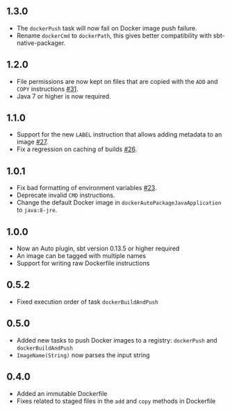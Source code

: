## 1.3.0

- The `dockerPush` task will now fail on Docker image push failure.
- Rename `dockerCmd` to `dockerPath`, this gives better compatibility with sbt-native-packager.

## 1.2.0

- File permissions are now kept on files that are copied with the `ADD` and `COPY` instructions [#31](https://github.com/marcuslonnberg/sbt-docker/issues/31).
- Java 7 or higher is now required.

## 1.1.0

- Support for the new `LABEL` instruction that allows adding metadata to an image [#27](https://github.com/marcuslonnberg/sbt-docker/pull/27).
- Fix a regression on caching of builds [#26](https://github.com/marcuslonnberg/sbt-docker/pull/26).

## 1.0.1

- Fix bad formatting of environment variables [#23](https://github.com/marcuslonnberg/sbt-docker/issues/23).
- Deprecate invalid `CMD` instructions.
- Change the default Docker image in `dockerAutoPackageJavaApplication` to `java:8-jre`.

## 1.0.0

- Now an Auto plugin, sbt version 0.13.5 or higher required
- An image can be tagged with multiple names
- Support for writing raw Dockerfile instructions

## 0.5.2

- Fixed execution order of task `dockerBuildAndPush`

## 0.5.0

- Added new tasks to push Docker images to a registry: `dockerPush` and `dockerBuildAndPush`
- `ImageName(String)` now parses the input string

## 0.4.0

- Added an immutable Dockerfile
- Fixes related to staged files in the `add` and `copy` methods in Dockerfile
